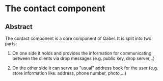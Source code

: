 # The contact component
## Abstract
The contact component is a core component of Qabel.
It is split into two parts:

1. On one side it holds and provides the information for communicating between the clients via drop messages (e.g. public key, drop server,..)

2. On the other side it can serve as "usual" address book for the user (e.g. store information like: address, phone number, photo,...)